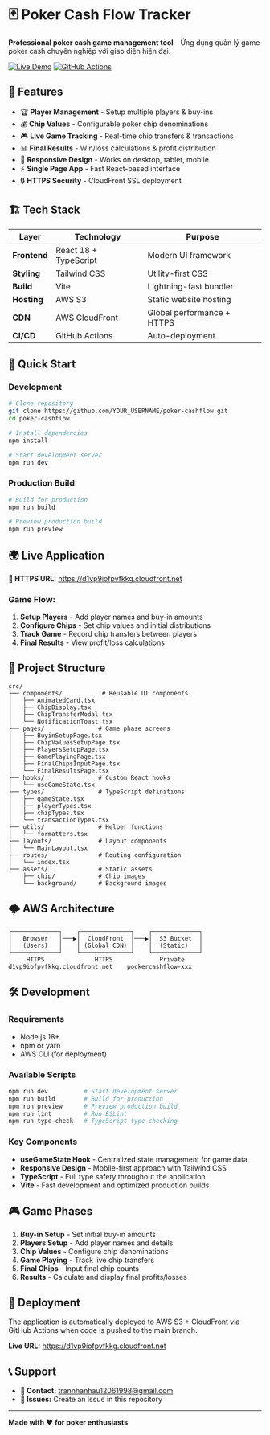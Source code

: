 # 🃏 Poker Cash Flow Tracker

**Professional poker cash game management tool** - Ứng dụng quản lý game poker cash chuyên nghiệp với giao diện hiện đại.

[![Live Demo](https://img.shields.io/badge/🌍_Live_Demo-HTTPS-green)](https://d1vp9iofpvfkkg.cloudfront.net)
[![GitHub Actions](https://img.shields.io/badge/🚀_Auto_Deploy-GitHub_Actions-blue)](./.github/workflows/deploy.yml)

## 🎯 **Features**

- 🏆 **Player Management** - Setup multiple players & buy-ins
- 💰 **Chip Values** - Configurable poker chip denominations
- 🎮 **Live Game Tracking** - Real-time chip transfers & transactions
- 📊 **Final Results** - Win/loss calculations & profit distribution
- 📱 **Responsive Design** - Works on desktop, tablet, mobile
- ⚡ **Single Page App** - Fast React-based interface
- 🔒 **HTTPS Security** - CloudFront SSL deployment

## 🏗️ **Tech Stack**

| Layer        | Technology            | Purpose                    |
| ------------ | --------------------- | -------------------------- |
| **Frontend** | React 18 + TypeScript | Modern UI framework        |
| **Styling**  | Tailwind CSS          | Utility-first CSS          |
| **Build**    | Vite                  | Lightning-fast bundler     |
| **Hosting**  | AWS S3                | Static website hosting     |
| **CDN**      | AWS CloudFront        | Global performance + HTTPS |
| **CI/CD**    | GitHub Actions        | Auto-deployment            |

## 🚀 **Quick Start**

### **Development**

```bash
# Clone repository
git clone https://github.com/YOUR_USERNAME/poker-cashflow.git
cd poker-cashflow

# Install dependencies
npm install

# Start development server
npm run dev
```

### **Production Build**

```bash
# Build for production
npm run build

# Preview production build
npm run preview
```

## 🌍 **Live Application**

**🔗 HTTPS URL:** https://d1vp9iofpvfkkg.cloudfront.net

### **Game Flow:**

1. **Setup Players** - Add player names and buy-in amounts
2. **Configure Chips** - Set chip values and initial distributions
3. **Track Game** - Record chip transfers between players
4. **Final Results** - View profit/loss calculations

## 📁 **Project Structure**

```
src/
├── components/           # Reusable UI components
│   ├── AnimatedCard.tsx
│   ├── ChipDisplay.tsx
│   ├── ChipTransferModal.tsx
│   └── NotificationToast.tsx
├── pages/               # Game phase screens
│   ├── BuyinSetupPage.tsx
│   ├── ChipValuesSetupPage.tsx
│   ├── PlayersSetupPage.tsx
│   ├── GamePlayingPage.tsx
│   ├── FinalChipsInputPage.tsx
│   └── FinalResultsPage.tsx
├── hooks/               # Custom React hooks
│   └── useGameState.tsx
├── types/               # TypeScript definitions
│   ├── gameState.tsx
│   ├── playerTypes.tsx
│   ├── chipTypes.tsx
│   └── transactionTypes.tsx
├── utils/               # Helper functions
│   └── formatters.tsx
├── layouts/             # Layout components
│   └── MainLayout.tsx
├── routes/              # Routing configuration
│   └── index.tsx
└── assets/              # Static assets
    ├── chip/            # Chip images
    └── background/      # Background images
```

## 🌩️ **AWS Architecture**

```
┌─────────────┐    ┌──────────────┐    ┌─────────────┐
│   Browser   │───▶│  CloudFront  │───▶│  S3 Bucket  │
│   (Users)   │    │ (Global CDN) │    │  (Static)   │
└─────────────┘    └──────────────┘    └─────────────┘
     HTTPS              HTTPS             Private
d1vp9iofpvfkkg.cloudfront.net    pockercashflow-xxx
```

## 🛠️ **Development**

### **Requirements**

- Node.js 18+
- npm or yarn
- AWS CLI (for deployment)

### **Available Scripts**

```bash
npm run dev          # Start development server
npm run build        # Build for production
npm run preview      # Preview production build
npm run lint         # Run ESLint
npm run type-check   # TypeScript type checking
```

### **Key Components**

- **useGameState Hook** - Centralized state management for game data
- **Responsive Design** - Mobile-first approach with Tailwind CSS
- **TypeScript** - Full type safety throughout the application
- **Vite** - Fast development and optimized production builds

## 🎮 **Game Phases**

1. **Buy-in Setup** - Set initial buy-in amounts
2. **Players Setup** - Add player names and details
3. **Chip Values** - Configure chip denominations
4. **Game Playing** - Track live chip transfers
5. **Final Chips** - Input final chip counts
6. **Results** - Calculate and display final profits/losses

## 🚀 **Deployment**

The application is automatically deployed to AWS S3 + CloudFront via GitHub Actions when code is pushed to the main branch.

**Live URL:** https://d1vp9iofpvfkkg.cloudfront.net

## 📞 **Support**

- **📧 Contact:** trannhanhau12061998@gmail.com
- **🐛 Issues:** Create an issue in this repository

---

**Made with ❤️ for poker enthusiasts**
